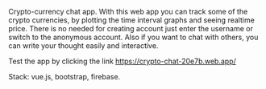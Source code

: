 Crypto-currency chat app.
With this web app you can track some of the crypto currencies, by plotting the time interval graphs and seeing realtime price.
There is no needed for creating account just enter the username or switch to the anonymous account.
Also if you want to chat with others, you can write your thought easily and interactive.


Test the app by clicking the link
https://crypto-chat-20e7b.web.app/

Stack: vue.js, bootstrap, firebase.
